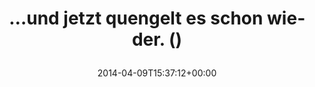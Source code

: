 ---
retweeted: false
source: <a href="http://twitter.com" rel="nofollow">Twitter Web Client</a>
entities:
  hashtags: []
  symbols: []
  user_mentions: []
  urls:
  - url: https://t.co/LsM0ME5PXq
    expanded_url: https://twitter.com/bascht/status/453641219940163584
    display_url: twitter.com/bascht/status/…
    indices:
    - '38'
    - '61'
display_text_range:
- '0'
- '62'
favorite_count: '0'
id_str: '453919564326514688'
truncated: false
retweet_count: '0'
id: '453919564326514688'
possibly_sensitive: false
created_at: Wed Apr 09 15:37:12 +0000 2014
favorited: false
full_text: "…und jetzt quengelt es schon wieder. ()"
lang: de
quote_url: https://twitter.com/bascht/status/453641219940163584
tags:
- pesos/twitter
date: '2014-04-09T15:37:12+00:00'
src: https://twitter.com/bascht/status/453919564326514688
original_url: https://twitter.com/bascht/status/453919564326514688
type: twitter_tweet
text: "…und jetzt quengelt es schon wieder. ()"
title: "…und jetzt quengelt es schon wieder. ()\n"

---